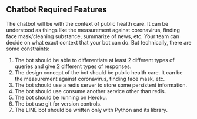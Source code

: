 

## Chatbot Required Features

The chatbot will be with the context of public health care. It can be understood as things like the measurement against coronavirus, finding face mask/cleaning substance, summarize of news, etc. Your team can decide on what exact context that your bot can do. But technically, there are some constraints:

1. The bot should be able to differentiate at least 2 different types of queries and give 2 different types of responses.
1. The design concept of the bot should be public health care. It can be the measurement against coronavirus, finding face mask, etc.
1. The bot should use a redis server to store some persistent information.
1. The bot should use consume another service other than redis.
1. The bot should be running on Heroku.
1. The bot use git for version controls. 
1. The LINE bot should be written only with Python and its library. 
